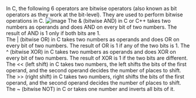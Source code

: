  In C, the following 6 operators are bitwise operators (also known as bit operators as they work at the bit-level). They are used to perform bitwise operations in C.
 ![image](https://user-images.githubusercontent.com/125429673/234464259-76852507-938b-47a2-954f-2be0922003fc.png)
The & (bitwise AND) in C or C++ takes two numbers as operands and does AND on every bit of two numbers. The result of AND is 1 only if both bits are 1.  
The | (bitwise OR) in C  takes two numbers as operands and does OR on every bit of two numbers. The result of OR is 1 if any of the two bits is 1. 
The ^ (bitwise XOR) in C  takes two numbers as operands and does XOR on every bit of two numbers. The result of XOR is 1 if the two bits are different. 
The << (left shift) in C  takes two numbers, the left shifts the bits of the first operand, and the second operand decides the number of places to shift. 
The >> (right shift) in C  takes two numbers, right shifts the bits of the first operand, and the second operand decides the number of places to shift. 
The ~ (bitwise NOT) in C or takes one number and inverts all bits of it.
